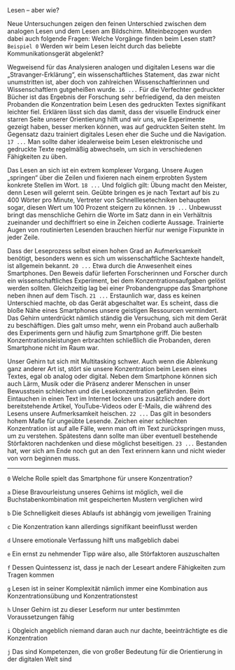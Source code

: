 Lesen – aber wie?

Neue Untersuchungen zeigen den feinen Unterschied zwischen dem analogen Lesen und dem Lesen am Bildschirm. Miteinbezogen wurden dabei auch folgende Fragen: Welche Vorgänge finden beim Lesen statt? `Beispiel 0` Werden wir beim Lesen leicht durch das beliebte Kommunikationsgerät abgelenkt?

Wegweisend für das Analysieren analogen und digitalen Lesens war die „Stravanger-Erklärung“, ein wissenschaftliches Statement, das zwar nicht unumstritten ist, aber doch von zahlreichen Wissenschaftlerinnen und Wissenschaftlern gutgeheißen wurde. `16 ...` Für die Verfechter gedruckter Bücher ist das Ergebnis der Forschung sehr befriedigend, da den meisten Probanden die Konzentration beim Lesen des gedruckten Textes signifikant leichter fiel. Erklären lässt sich das damit, dass der visuelle Eindruck einer starren Seite unserer Orientierung hilft und wir uns, wie Experimente gezeigt haben, besser merken können, was auf gedruckten Seiten steht. Im Gegensatz dazu trainiert digitales Lesen eher die Suche und die Navigation. `17 ...` Man sollte daher idealerweise beim Lesen elektronische und gedruckte Texte regelmäßig abwechseln, um sich in verschiedenen Fähigkeiten zu üben.

Das Lesen an sich ist ein extrem komplexer Vorgang. Unsere Augen „springen“ über die Zeilen und fixieren nach einem erprobten System konkrete Stellen im Wort. `18 ...` Und folglich gilt: Übung macht den Meister, denn Lesen will gelernt sein. Geübte bringen es je nach Textart auf bis zu 400 Wörter pro Minute, Vertreter von Schnelllesetechniken behaupten sogar, diesen Wert um 100 Prozent steigern zu können. `19 ...` Unbewusst bringt das menschliche Gehirn die Worte im Satz dann in ein Verhältnis zueinander und dechiffriert so eine in Zeichen codierte Aussage. Trainierte Augen von routinierten Lesenden brauchen hierfür nur wenige Fixpunkte in jeder Zeile.

Dass der Leseprozess selbst einen hohen Grad an Aufmerksamkeit benötigt, besonders wenn es sich um wissenschaftliche Sachtexte handelt, ist allgemein bekannt. `20 ...` Etwa durch die Anwesenheit eines Smartphones. Den Beweis dafür lieferten Forscherinnen und Forscher durch ein wissenschaftliches Experiment, bei dem Konzentrationsaufgaben gelöst werden sollten. Gleichzeitig lag bei einer Probandengruppe das Smartphone neben ihnen auf dem Tisch. `21 ...` Erstaunlich war, dass es keinen Unterschied machte, ob das Gerät abgeschaltet war. Es scheint, dass die bloße Nähe eines Smartphones unsere geistigen Ressourcen vermindert. Das Gehirn unterdrückt nämlich ständig die Versuchung, sich mit dem Gerät zu beschäftigen. Dies galt umso mehr, wenn ein Proband auch außerhalb des Experiments gern und häufig zum Smartphone griff. Die besten Konzentrationsleistungen erbrachten schließlich die Probanden, deren Smartphone nicht im Raum war.

Unser Gehirn tut sich mit Multitasking schwer. Auch wenn die Ablenkung ganz anderer Art ist, stört sie unsere Konzentration beim Lesen eines Textes, egal ob analog oder digital. Neben dem Smartphone können sich auch Lärm, Musik oder die Präsenz anderer Menschen in unser Bewusstsein schleichen und die Lesekonzentration gefährden. Beim Eintauchen in einen Text im Internet locken uns zusätzlich andere dort bereitstehende Artikel, YouTube-Videos oder E-Mails, die während des Lesens unsere Aufmerksamkeit heischen. `22 ...` Das gilt in besonders hohem Maße für ungeübte Lesende. Zeichen einer schlechten Konzentration ist auf alle Fälle, wenn man oft im Text zurückspringen muss, um zu verstehen. Spätestens dann sollte man über eventuell bestehende Störfaktoren nachdenken und diese möglichst beseitigen. `23 ...` Bestanden hat, wer sich am Ende noch gut an den Text erinnern kann und nicht wieder von vorn beginnen muss.

---

`0` Welche Rolle spielt das Smartphone für unsere Konzentration?

`a` Diese Bravourleistung unseres Gehirns ist möglich, weil die Buchstabenkombination mit gespeicherten Mustern verglichen wird

`b` Die Schnelligkeit dieses Ablaufs ist abhängig vom jeweiligen Training

`c` Die Konzentration kann allerdings signifikant beeinflusst werden

`d` Unsere emotionale Verfassung hilft uns maßgeblich dabei

`e` Ein ernst zu nehmender Tipp wäre also, alle Störfaktoren auszuschalten

`f` Dessen Quintessenz ist, dass je nach der Leseart andere Fähigkeiten zum Tragen kommen

`g` Lesen ist in seiner Komplexität nämlich immer eine Kombination aus Konzentrationsübung und Konzentrationstest

`h` Unser Gehirn ist zu dieser Leseform nur unter bestimmten Voraussetzungen fähig

`i` Obgleich angeblich niemand daran auch nur dachte, beeinträchtigte es die Konzentration

`j` Das sind Kompetenzen, die von großer Bedeutung für die Orientierung in der digitalen Welt sind
